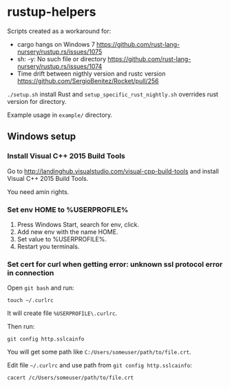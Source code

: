 # rustup-helpers

Scripts created as a workaround for:

- cargo hangs on Windows 7 https://github.com/rust-lang-nursery/rustup.rs/issues/1075
- sh: -y: No such file or directory https://github.com/rust-lang-nursery/rustup.rs/issues/1074
- Time drift between nigthly version and rustc version https://github.com/SergioBenitez/Rocket/pull/256

`./setup.sh` install Rust and `setup_specific_rust_nightly.sh` overrides rust version for directory.

Example usage in `example/` directory.

## Windows setup

### Install Visual C++ 2015 Build Tools

Go to http://landinghub.visualstudio.com/visual-cpp-build-tools and install Visual C++ 2015 Build Tools.

You need amin rights.

### Set env HOME to %USERPROFILE%

1. Press Windows Start, search for env, click.
2. Add new env with the name HOME.
3. Set value to %USERPROFILE%.
4. Restart you terminals.

### Set cert for curl when getting error: unknown ssl protocol error in connection

Open `git bash` and run:

`touch ~/.curlrc`

It will create file `%USERPROFILE\.curlrc`.

Then run:

`git config http.sslcainfo`

You will get some path like `C:/Users/someuser/path/to/file.crt`.

Edit file `~/.curlrc` and use path from `git config http.sslcainfo`:

`cacert /c/Users/someuser/path/to/file.crt`
